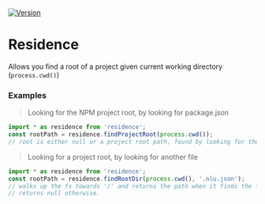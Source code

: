 
<br>

[![Version](https://img.shields.io/npm/v/residence.svg?colorB=green)](https://www.npmjs.com/package/residence)


# Residence

Allows you find a root of a project given current working directory (```process.cwd()```)


### Examples

> Looking for the NPM project root, by looking for package.json

```js
import * as residence from 'residence';
const rootPath = residence.findProjectRoot(process.cwd());
// root is either null or a project root path, found by looking for the first package.json file
```


> Looking for a project root, by looking for another file

```js
import * as residence from 'residence';
const rootPath = residence.findRootDir(process.cwd(), '.nlu.json');
// walks up the fs towards '/' and returns the path when it finds the first .nlu.json file
// returns null otherwise.
```
